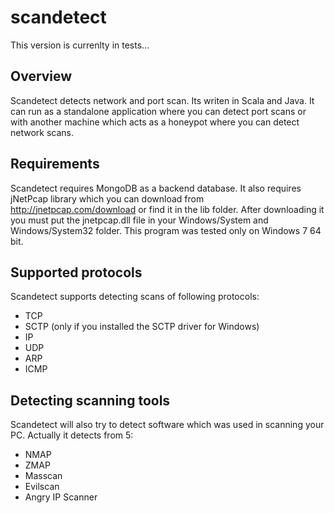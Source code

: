 scandetect
==========================

This version is currenlty in tests...

## Overview

Scandetect detects network and port scan. Its writen in Scala and Java. 
It can run as a standalone application where you can detect port scans or with 
another machine which acts as a honeypot where you can detect network scans.

## Requirements

Scandetect requires MongoDB as a backend database. It also requires jNetPcap library
which you can download from http://jnetpcap.com/download or find it in the lib folder. After downloading it you must 
put the jnetpcap.dll file in your Windows/System and Windows/System32 folder. This program
was tested only on Windows 7 64 bit.

## Supported protocols

Scandetect supports detecting scans of following protocols:

- TCP
- SCTP (only if you installed the SCTP driver for Windows)
- IP
- UDP
- ARP
- ICMP

## Detecting scanning tools

Scandetect will also try to detect software which was used in scanning your PC. 
Actually it detects from 5: 

- NMAP
- ZMAP
- Masscan
- Evilscan
- Angry IP Scanner

